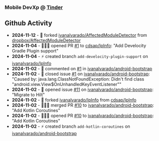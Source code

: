 ### Mobile DevXp @ [Tinder](https://medium.com/tinder)

## Github Activity
- **2024-11-12** - 🔱 forked [ivanalvarado/AffectedModuleDetector](https://github.com/ivanalvarado/AffectedModuleDetector) from [dropbox/AffectedModuleDetector](https://github.com/dropbox/AffectedModuleDetector)
- **2024-11-04** - 🧑🏻‍💻 opened PR [#1](https://github.com/cdsap/IpInfo/pull/1) to [cdsap/IpInfo](https://github.com/cdsap/IpInfo): "Add Develocity Gradle Plugin support"
- **2024-11-04** - ⚡️ created branch `add-develocity-plugin-support` on [ivanalvarado/IpInfo](https://github.com/ivanalvarado/IpInfo)
- **2024-11-02** - 💬 commented on [#1](https://api.github.com/repos/ivanalvarado/android-bootstrap/issues/1/comments) in [ivanalvarado/android-bootstrap](https://github.com/ivanalvarado/android-bootstrap)
- **2024-11-02** - 📝 closed issue [#1](https://github.com/ivanalvarado/android-bootstrap/issues/1) on [ivanalvarado/android-bootstrap](https://github.com/ivanalvarado/android-bootstrap): "Caused by: java.lang.ClassNotFoundException: Didn't find class "android.view.View$OnUnhandledKeyEventListener""
- **2024-11-02** - 📝 opened issue [#11](https://github.com/ivanalvarado/android-bootstrap/issues/11) on [ivanalvarado/android-bootstrap](https://github.com/ivanalvarado/android-bootstrap): "Migrate to Hilt"
- **2024-11-02** - 🔱 forked [ivanalvarado/IpInfo](https://github.com/ivanalvarado/IpInfo) from [cdsap/IpInfo](https://github.com/cdsap/IpInfo)
- **2024-11-02** - 🧑🏻‍💻 merged PR [#10](https://github.com/ivanalvarado/android-bootstrap/pull/10) to [ivanalvarado/android-bootstrap](https://github.com/ivanalvarado/android-bootstrap): "Add Kotlin Coroutines"
- **2024-11-02** - 🧑🏻‍💻 opened PR [#10](https://github.com/ivanalvarado/android-bootstrap/pull/10) to [ivanalvarado/android-bootstrap](https://github.com/ivanalvarado/android-bootstrap): "Add Kotlin Coroutines"
- **2024-11-02** - ⚡️ created branch `add-kotlin-coroutines` on [ivanalvarado/android-bootstrap](https://github.com/ivanalvarado/android-bootstrap)